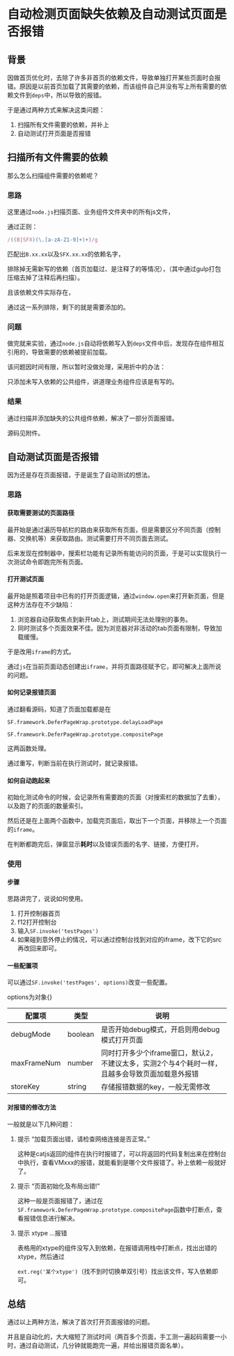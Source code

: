# 自动检测页面缺失依赖及自动测试页面是否报错

## 背景

因做首页优化时，去除了许多非首页的依赖文件，导致单独打开某些页面时会报错。原因是以前首页加载了其需要的依赖，而该组件自己并没有写上所有需要的依赖文件到`deps`中，所以导致的报错。

于是通过两种方式来解决这类问题：

1. 扫描所有文件需要的依赖，并补上
2. 自动测试打开页面是否报错





## 扫描所有文件需要的依赖

那么怎么扫描组件需要的依赖呢？

### 思路

这里通过`node.js`扫描页面、业务组件文件夹中的所有js文件，

通过正则：

```js
/((B|SFX)(\.[a-zA-Z1-9]+)+)/g
```

匹配出`B.xx.xx`以及`SFX.xx.xx`的依赖名字，

排除掉无需新写的依赖（首页加载过、是注释了的等情况），（其中通过gulp打包压缩去掉了注释后再扫描）。

且该依赖文件实际存在，

通过这一系列排除，剩下的就是需要添加的。



### 问题

做完就来实验，通过`node.js`自动将依赖写入到`deps`文件中后，发现存在组件相互引用的，导致需要的依赖被提前加载。

该问题因时间有限，所以暂时没做处理，采用折中的办法：

只添加未写入依赖的公共组件，讲道理业务组件应该是有写的。



### 结果

通过扫描并添加缺失的公共组件依赖，解决了一部分页面报错。

源码见附件。



## 自动测试页面是否报错

因为还是存在页面报错，于是诞生了自动测试的想法。



### 思路

#### 获取需要测试的页面路径

最开始是通过遍历导航栏的路由来获取所有页面，但是需要区分不同页面（控制器、交换机等）来获取路由。测试需要打开不同页面去测试。

后来发现在控制器中，搜索栏功能有记录所有能访问的页面，于是可以实现执行一次测试命令即跑完所有页面。





#### 打开测试页面

最开始是照着项目中已有的打开页面逻辑，通过`window.open`来打开新页面，但是这种方法存在不少缺陷：

1. 浏览器自动获取焦点到新开tab上，测试期间无法处理别的事务。
2. 同时测试多个页面效果不佳。因为浏览器对非活动的tab页面有限制，导致加载缓慢。



于是改用`iframe`的方式。

通过`js`在当前页面动态创建出`iframe`，并将页面路径赋予它，即可解决上面所说的问题。



#### 如何记录报错页面

通过翻看源码，知道了页面加载都是在

`SF.framework.DeferPageWrap.prototype.delayLoadPage`

`SF.framework.DeferPageWrap.prototype.compositePage`

这两函数处理。

通过重写，判断当前在执行测试时，就记录报错。



#### 如何自动跑起来

初始化测试命令的时候，会记录所有需要跑的页面（对搜索栏的数据加了去重），以及跑了的页面的数量索引。

然后还是在上面两个函数中，加载完页面后，取出下一个页面，并移除上一个页面的`iframe`。

在判断都跑完后，弹窗显示**耗时**以及错误页面的名字、链接，方便打开。





### 使用

#### 步骤

思路讲完了，说说如何使用。

1. 打开控制器首页
2. f12打开控制台
3. 输入`SF.invoke('testPages')`
4. 如果碰到意外停止的情况，可以通过控制台找到对应的iframe，改下它的src再改回来即可。



#### 一些配置项

可以通过`SF.invoke('testPages', options)`改变一些配置。

options为对象{}

| 配置项      | 类型    | 说明                                                         |
| ----------- | ------- | ------------------------------------------------------------ |
| debugMode   | boolean | 是否开始debug模式，开启则用debug模式打开页面                 |
| maxFrameNum | number  | 同时打开多少个iframe窗口，默认2，不建议太多，实测2个与4个耗时一样，且越多会导致页面加载意外报错 |
| storeKey    | string  | 存储报错数据的key，一般无需修改                              |



#### 对报错的修改方法

一般就是以下几种问题：

1. 提示 “加载页面出错，请检查网络连接是否正常。”

   这种是catjs返回的组件在执行时报错了，可以将返回的代码复制出来在控制台中执行，查看VMxxx的报错，就能看到是哪个文件报错了。补上依赖一般就好了。

2. 提示 “页面初始化及布局出错!”

   这种一般是页面报错了，通过在`SF.framework.DeferPageWrap.prototype.compositePage`函数中打断点，查看报错信息进行解决。

3. 提示 xtype ...报错

   表格用的xtype的组件没写入到依赖，在报错调用栈中打断点，找出出错的xtype，然后通过

   `ext.reg('某个xtype')`（找不到时切换单双引号）找出该文件，写入依赖即可。







## 总结

通过以上两种方法，解决了首次打开页面报错的问题。

并且是自动化的，大大缩短了测试时间（两百多个页面，手工测一遍起码需要一小时，通过自动测试，几分钟就能跑完一遍，并给出报错页面名单）。

